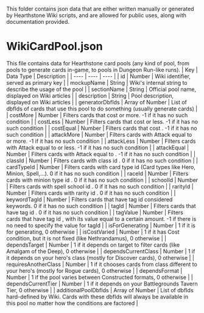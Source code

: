 This folder contains json data that are either written manually or generated by Hearthstone Wiki scripts, and are allowed for public uses, along with documentation provided.
# WikiCardPool.json
This file contains data for Hearthstone card pools (any kind of pool, from pools to generate cards in-game, to pools in Dungeon Run-like runs).
| Key | Data Type | Description |
| ---- | ---- | ---- |
| id | Number | Wiki identifier, served as primary key |
| mockupName | String | Wiki's internal string to describe the usage of the pool |
| sectionName | String | Official pool name, displayed on Wiki articles |
| description | String | Pool description, displayed on Wiki articles |
| generatorDbfIds | Array of Number | List of dbfIds of cards that use this pool to do something (usually generate cards) |
| costMore | Number | Filters cards that cost <value> or more. -1 if it has no such condition |
| costLess | Number | Filters cards that cost <value> or less. -1 if it has no such condition |
| costEqual | Number | Filters cards that cost <value>. -1 if it has no such condition |
| attackMore | Number | Filters cards with Attack equal to <value> or more. -1 if it has no such condition |
| attackLess | Number | Filters cards with Attack equal to <value> or less. -1 if it has no such condition |
| attackEqual | Number | Filters cards with Attack equal to <value>. -1 if it has no such condition |
| classId | Number | Filters cards with class id <value>. 0 if it has no such condition |
| cardTypeId | Number | Filters cards with card type id <value> (Card types like Hero, Minion, Spell,...). 0 if it has no such condition |
| raceId | Number | Filters cards with minion type id <value>. 0 if it has no such condition |
| schoolId | Number | Filters cards with spell school id <value>. 0 if it has no such condition |
| rarityId | Number | Filters cards with rarity id <value>. 0 if it has no such condition |
| keywordTagId | Number | Filters cards that have tag id <value> considered keywords. 0 if it has no such condition |
| tagId | Number | Filters cards that have tag id <value>. 0 if it has no such condition |
| tagValue | Number | Filters cards that have tag id <tagId>, with its value equal to a certain amount. -1 if there is no need to specify the value for tagId |
| isForGenerating | Number | 1 if it is for generating, 0 otherwise |
| isCostVaried | Number | 1 if it has Cost condition, but it is not fixed (like Nethrandamus), 0 otherwise |
| dependsTarget | Number | 1 if it depends on target to filter cards (like Amalgam of the Deep), 0 otherwise |
| dependsCurrentClass | Number | 1 if it depends on your hero's class (mostly for Discover cards), 0 otherwise |
| requiresAnotherClass | Number | 1 if it chooses cards from class different to your hero's (mostly for Rogue cards), 0 otherwise |
| dependsFormat | Number | 1 if the pool varies between Constructed formats, 0 otherwise |
| dependsCurrentTier | Number | 1 if it depends on your Battlegrounds Tavern Tier, 0 otherwise |
| additionalPoolDbfIds | Array of Number | List of dbfIds hard-defined by Wiki. Cards with these dbfIds will always be available in this pool no matter how the conditions are factored |